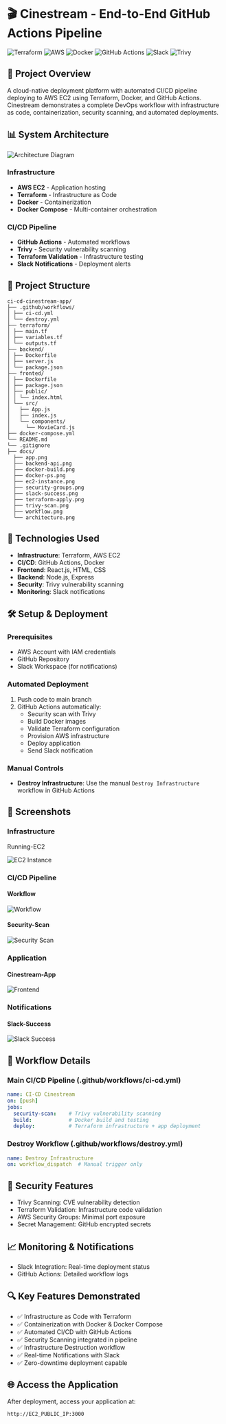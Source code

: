 # 🎬 **Cinestream** - End-to-End GitHub Actions Pipeline
![Terraform](https://img.shields.io/badge/IaC-Terraform-623CE4?logo=terraform)
![AWS](https://img.shields.io/badge/Cloud-AWS-FF9900?logo=amazonaws)
![Docker](https://img.shields.io/badge/Container-Docker-2496ED?logo=docker)
![GitHub Actions](https://img.shields.io/badge/CI/CD-GitHub_Actions-2088FF?logo=githubactions)
![Slack](https://img.shields.io/badge/Notifications-Slack-4A154B?logo=slack)
![Trivy](https://img.shields.io/badge/Security-Trivy-1904DA?logo=aquasec)

## 🚀 Project Overview
A cloud-native deployment platform with automated CI/CD pipeline deploying to AWS EC2 using Terraform, Docker, and GitHub Actions. Cinestream demonstrates a complete DevOps workflow with infrastructure as code, containerization, security scanning, and automated deployments.


## 📊 System Architecture
![Architecture Diagram](docs/architecture.png)

### Infrastructure
- **AWS EC2** - Application hosting
- **Terraform** - Infrastructure as Code
- **Docker** - Containerization
- **Docker Compose** - Multi-container orchestration

### CI/CD Pipeline
- **GitHub Actions** - Automated workflows
- **Trivy** - Security vulnerability scanning
- **Terraform Validation** - Infrastructure testing
- **Slack Notifications** - Deployment alerts
  
## 📁 Project Structure
```text
ci-cd-cinestream-app/
├── .github/workflows/
│ ├── ci-cd.yml 
│ └── destroy.yml 
├── terraform/
│ ├── main.tf 
│ ├── variables.tf 
│ └── outputs.tf 
├── backend/
│ ├── Dockerfile
│ ├── server.js
│ └── package.json
├── fronted/
│ ├── Dockerfile
│ ├── package.json
│ ├── public/
│ │ └── index.html 
│ └── src/  
│   ├── App.js
│   ├── index.js
│   └── components/
│     └── MovieCard.js
├── docker-compose.yml
└── README.md
└── .gitignore
├── docs/
  ├── app.png
  ├── backend-api.png
  ├── docker-build.png
  ├── docker-ps.png
  ├── ec2-instance.png
  ├── security-groups.png
  ├── slack-success.png
  ├── terraform-apply.png
  ├── trivy-scan.png
  ├── workflow.png
  └── architecture.png
```
## 🔧 Technologies Used
- **Infrastructure**: Terraform, AWS EC2
- **CI/CD**: GitHub Actions, Docker
- **Frontend**: React.js, HTML, CSS
- **Backend**: Node.js, Express
- **Security**: Trivy vulnerability scanning
- **Monitoring**: Slack notifications

## 🛠️ Setup & Deployment

### Prerequisites
- AWS Account with IAM credentials
- GitHub Repository
- Slack Workspace (for notifications)

### Automated Deployment
1. Push code to main branch
2. GitHub Actions automatically:
   - Security scan with Trivy
   - Build Docker images
   - Validate Terraform configuration
   - Provision AWS infrastructure
   - Deploy application
   - Send Slack notification
  
### Manual Controls
- **Destroy Infrastructure**: Use the manual `Destroy Infrastructure` workflow in GitHub Actions
  
## 📸 Screenshots

### Infrastructure
Running-EC2

![EC2 Instance](docs/ec2-instance.png)


### CI/CD Pipeline
#### Workflow

![Workflow](docs/workflow.png)

#### Security-Scan

![Security Scan](docs/trivy-scan.png)

### Application

#### Cinestream-App

![Frontend](docs/app.png)

### Notifications

#### Slack-Success

![Slack Success](docs/slack-success.png)

## 🔄 Workflow Details
### Main CI/CD Pipeline (.github/workflows/ci-cd.yml)
```yaml
name: CI-CD Cinestream
on: [push]
jobs:
  security-scan:    # Trivy vulnerability scanning
  build:            # Docker build and testing
  deploy:           # Terraform infrastructure + app deployment
```
### Destroy Workflow (.github/workflows/destroy.yml)
```yaml
name: Destroy Infrastructure
on: workflow_dispatch  # Manual trigger only
```
## 🚨 Security Features

- Trivy Scanning: CVE vulnerability detection
- Terraform Validation: Infrastructure code validation
- AWS Security Groups: Minimal port exposure
- Secret Management: GitHub encrypted secrets

## 📈 Monitoring & Notifications

- Slack Integration: Real-time deployment status
- GitHub Actions: Detailed workflow logs

## 🔍 Key Features Demonstrated
- ✅ Infrastructure as Code with Terraform
- ✅ Containerization with Docker & Docker Compose
- ✅ Automated CI/CD with GitHub Actions
- ✅ Security Scanning integrated in pipeline
- ✅ Infrastructure Destruction workflow
- ✅ Real-time Notifications with Slack
- ✅ Zero-downtime deployment capable

## 🌐 Access the Application
After deployment, access your application at:
```bash
http://EC2_PUBLIC_IP:3000
```
